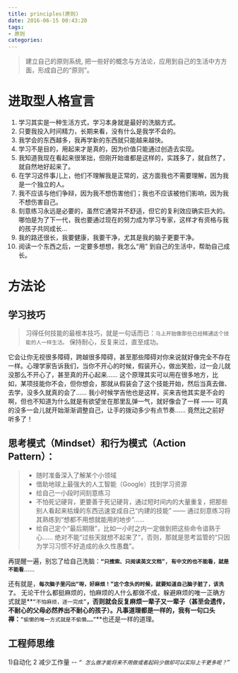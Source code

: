 ```yaml
---
title: principles(原则)
date: 2016-06-15 00:43:20
tags:
- 原则
categories:
---
```


> 建立自己的原则系统, 把一些好的概念与方法论，应用到自己的生活中方方面，形成自己的“原则”。


# 进取型人格宣言
1. 学习其实是一种生活方式，学习本身就是最好的洗脑方式。
2. 只要我投入时间精力，长期来看，没有什么是我学不会的。
3. 我学会的东西越多，我再学新的东西就只能越来越快。<!-- more -->
4. 学习不是目的，用起来才是真的，因为价值只能通过创造去实现。
5. 我知道我现在看起来很笨拙，但刚开始谁都是这样的，实践多了，就自然了，就自然地好起来了。
6. 在学习这件事儿上，他们不理解我是正常的，这方面我也不需要理解，因为我是一个独立的人。
7. 我不应该与他们争辩，因为我不想伤害他们；我也不应该被他们影响，因为我不想伤害自己。
8. 刻意练习永远是必要的，虽然它通常并不舒适，但它的复利效应确实巨大的。哪怕是为了下一代，我也要通过现在的努力成为学习专家，这样才有资格与我的孩子共同成长…
9. 我的路还很长，我要健康，我要干净，尤其是我的脑子更要干净。
10. 阅读一个东西之后，一定要多想想，我怎么“用” 到自己的生活中，帮助自己成长。

# 方法论
## 学习技巧
> 习得任何技能的最根本技巧，就是一句话而已：`马上开始像那些已经精通这个技能的人一样生活。`
> 保持耐心，反复来过，直至成功。

它会让你无视很多障碍，跨越很多障碍，甚至那些障碍对你来说就好像完全不存在一样。心理学家告诉我们，当你不开心的时候，假装开心，做出笑脸，过一会儿就没那么不开心了，甚至真的开心起来…… 这个原理其实可以用在很多地方，比如，某项技能你不会，但你想会，那就从假装会了这个技能开始，然后当真去做、去学，没多久就真的会了…… 我小时候学吉他也是这样，买来吉他其实是不会的啊，但也不知道为什么就是有欲望坐在那里乱弹一气，就好像会了一样 —— 可真的没多一会儿就开始渐渐调整自己，让手的拨动多少有点节奏…… 竟然比之前好听多了！

## 思考模式（Mindset）和行为模式（Action Pattern）：
> - 随时准备深入了解某个小领域
> - 借助地球上最强大的人工智能（Google）找到学习资源
> - 给自己一小段时间刻意练习
> - 不怕死记硬背，更要善于死记硬背，通过短时间内的大量重复，把那些别人看起来枯燥的东西迅速变成自己“内建的技能” —— 通过刻意练习将其熟练到“想都不用想就能用的地步”……
> - 给自己定个“最后期限”，比如一小时之内一定做到把这些命令谙熟于心…… 绝对不能“过些天就想不起来了”，否则，那就是思考监管的“只因为学习习惯不好造成的永久性愚蠢”。

再提醒一遍，别忘了给自己洗脑：**`“只搜索、只阅读英文文档”`**，**`有中文的也不能看，就是不能看`**……

还有就是，**`每次脑子里闪出“呀，好麻烦！”这个念头的时候，就要知道自己脑子脏了，该洗了`**。 无论干什么都挺麻烦的，怕麻烦的人什么都做不成，躲避麻烦的唯一正确方式就是**`“不怕麻烦，逐一完成”`**，否则就会反复麻烦一辈子又一辈子（甚至会遗传，不耐心的父母必然养出不耐心的孩子）。凡事道理都是一样的，我有一句口头禅：**`“偷懒的唯一方式就是不偷懒……”`**也还是一样的道理。

## 工程师思维
1)自动化
2 减少工作量  -- *`“ 怎么做才能将来不用做或者起码少做却可以实际上干更多呢？”`*
